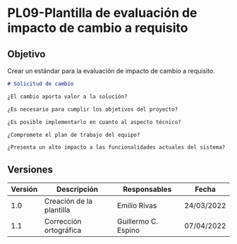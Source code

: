 # PL09-Plantilla de evaluación de impacto de cambio a requisito

## Objetivo

Crear un estándar para la evaluación de impacto de cambio a requisito.

```md
# Solicitud de cambio

¿El cambio aporta valor a la solución?

¿Es necesario para cumplir los objetivos del proyecto?

¿Es posible implementarlo en cuanto al aspecto técnico?

¿Compromete el plan de trabajo del equipo?

¿Presenta un alto impacto a las funcionalidades actuales del sistema?


```

## Versiones

| Versión | Descripción                      | Responsables   | Fecha      |
| ------- | -------------------------------- | -------------- | ---------- |
| 1.0     | Creación  de la plantilla          | Emilio Rivas   | 24/03/2022 |
| 1.1     | Corrección ortográfica    | Guillermo C. Espino| 07/04/2022  |